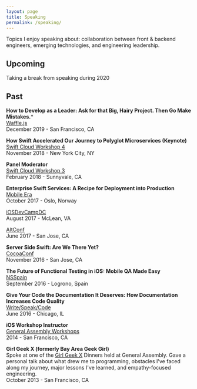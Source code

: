 ```yaml
---
layout: page
title: Speaking
permalink: /speaking/
---
```


Topics I enjoy speaking about: collaboration between front & backend engineers, emerging technologies, and engineering leadership.

## Upcoming
Taking a break from speaking during 2020

## Past
**How to Develop as a Leader: Ask for that Big, Hairy Project. Then Go Make Mistakes.***<br>
[Waffle.js](https://wafflejs.com/)<br>
December 2019 - San Francisco, CA<br>

**How Swift Accelerated Our Journey to Polyglot Microservices (Keynote)**<br>
[Swift Cloud Workshop 4](https://twitter.com/swiftcloudshop?lang=en)<br>
November 2018 - New York City, NY<br>

**Panel Moderator**<br>
[Swift Cloud Workshop 3](https://twitter.com/swiftcloudshop?lang=en)<br>
February 2018 - Sunnyvale, CA<br>

**Enterprise Swift Services: A Recipe for Deployment into Production**<br>
[Mobile Era](https://mobileera.rocks/)<br>
October 2017 - Oslo, Norway<br>

[iOSDevCampDC](https://iosdevcampdc.com/)<br>
August 2017 - McLean, VA<br>

[AltConf](http://altconf.com/)<br>
June 2017 - San Jose, CA<br>

**Server Side Swift: Are We There Yet?**<br>
[CocoaConf](https://2019.nsspain.com/)<br>
November 2016 - San Jose, CA<br>

**The Future of Functional Testing in iOS: Mobile QA Made Easy**<br>
[NSSpain](https://2019.nsspain.com/)<br>
September 2016 - Logrono, Spain<br>

**Give Your Code the Documentation It Deserves: How Documentation Increases Code Quality**<br>
[Write/Speak/Code](https://www.writespeakcode.com/#conference)<br>
June 2016 - Chicago, IL<br>

**iOS Workshop Instructor**<br>
[General Assembly Workshops](https://generalassemb.ly/instructors/tripta-gupta/1735)<br>
2014 - San Francisco, CA<br>

**Girl Geek X (formerly Bay Area Geek Girl)**<br>
Spoke at one of the [Girl Geek X](https://girlgeek.io/) Dinners held at General Assembly. Gave a personal talk about what drew me to programming, obstacles I've faced along my journey, major lessons I've learned, and empathy-focused engineering.<br>
October 2013 - San Francisco, CA<br>